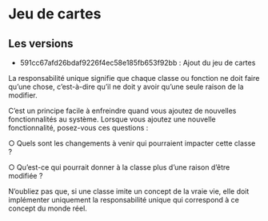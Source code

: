 # Jeu de cartes

## Les versions

- 591cc67afd26bdaf9226f4ec58e185fb653f92bb : Ajout du jeu de cartes

La responsabilité unique signifie que chaque classe ou fonction ne doit faire qu’une chose, c’est-à-dire qu’il ne doit y avoir qu’une seule raison de la modifier.

C’est un principe facile à enfreindre quand vous ajoutez de nouvelles fonctionnalités au système. Lorsque vous ajoutez une nouvelle fonctionnalité, posez-vous ces questions :

○      Quels sont les changements à venir qui pourraient impacter cette classe ?

○      Qu’est-ce qui pourrait donner à la classe plus d’une raison d’être modifiée ?

N’oubliez pas que, si une classe imite un concept de la vraie vie, elle doit implémenter uniquement la responsabilité unique qui correspond à ce concept du monde réel.